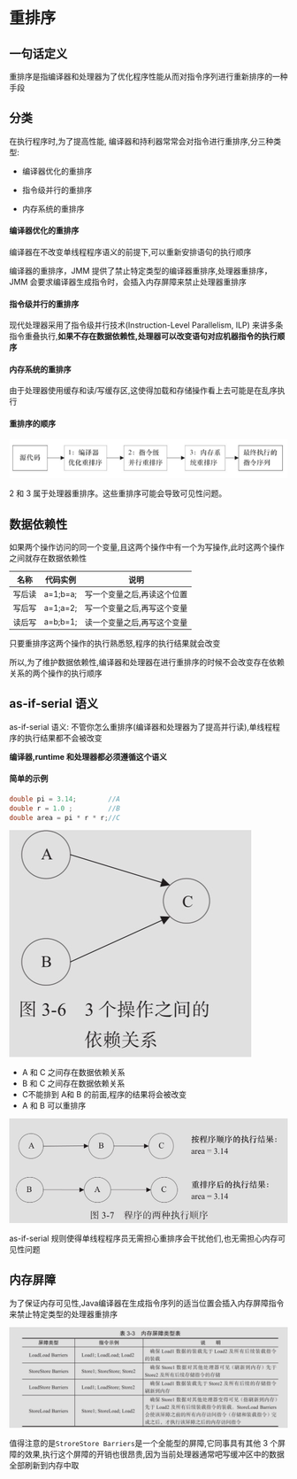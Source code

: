 # 重排序

## 一句话定义

重排序是指编译器和处理器为了优化程序性能从而对指令序列进行重新排序的一种手段

## 分类

在执行程序时,为了提高性能, 编译器和持利器常常会对指令进行重排序,分三种类型:

- 编译器优化的重排序

- 指令级并行的重排序

- 内存系统的重排序

#### 编译器优化的重排序

编译器在不改变单线程程序语义的前提下,可以重新安排语句的执行顺序

编译器的重排序，JMM 提供了禁止特定类型的编译器重排序,处理器重排序，JMM 会要求编译器生成指令时，会插入内存屏障来禁止处理器重排序

#### 指令级并行的重排序

现代处理器采用了指令级并行技术(Instruction-Level Parallelism, ILP) 来讲多条指令重叠执行,**如果不存在数据依赖性,处理器可以改变语句对应机器指令的执行顺序**

#### 内存系统的重排序

由于处理器使用缓存和读/写缓存区,这使得加载和存储操作看上去可能是在乱序执行

#### 重排序的顺序

![image-20200228173813918](../../../assets/image-20200228173813918.png)

2 和 3 属于处理器重排序。这些重排序可能会导致可见性问题。

## 数据依赖性

如果两个操作访问的同一个变量,且这两个操作中有一个为写操作,此时这两个操作之间就存在数据依赖性

| 名称   | 代码实例 | 说明                        |
| ------ | -------- | --------------------------- |
| 写后读 | a=1;b=a; | 写一个变量之后,再读这个位置 |
| 写后写 | a=1;a=2; | 写一个变量之后,再写这个变量 |
| 读后写 | a=b;b=1; | 读一个变量之后,再写这个变量 |

只要重排序这两个操作的执行熟悉怒,程序的执行结果就会改变

所以,为了维护数据依赖性,编译器和处理器在进行重排序的时候不会改变存在依赖关系的两个操作的执行顺序

## as-if-serial 语义

as-if-serial 语义: 不管你怎么重排序(编译器和处理器为了提高并行读),单线程程序的执行结果都不会被改变

**编译器,runtime 和处理器都必须遵循这个语义**

#### 简单的示例

```java
double pi = 3.14;        //A
double r = 1.0 ;         //B
double area = pi * r * r;//C
```



![image-20200306123504728](../../../assets/image-20200306123504728.png)

- A 和 C 之间存在数据依赖关系
- B 和 C 之间存在数据依赖关系
- C不能排到 A和 B 的前面,程序的结果将会被改变
- A 和 B 可以重排序

![image-20200306123723840](../../../assets/image-20200306123723840.png)

as-if-serial 规则使得单线程程序员无需担心重排序会干扰他们,也无需担心内存可见性问题



## 内存屏障

为了保证内存可见性,Java编译器在生成指令序列的适当位置会插入内存屏障指令来禁止特定类型的处理器重排序

![image-20200229010134877](../../../assets/image-20200229010134877.png)

值得注意的是`StroreStore Barriers`是一个全能型的屏障,它同事具有其他 3 个屏障的效果,执行这个屏障的开销也很昂贵,因为当前处理器通常吧写缓冲区中的数据全部刷新到内存中取